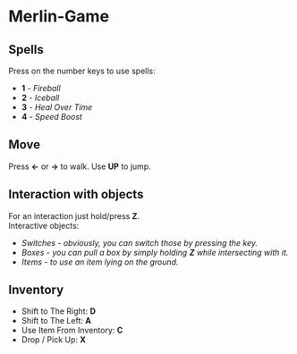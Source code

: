 # Merlin-Game
## Spells
Press on the number keys to use spells:
  - **1** *- Fireball*
  - **2** *- Iceball*
  - **3** *- Heal Over Time*
  - **4** *- Speed Boost*
## Move
Press **<-** or **->** to walk. Use **UP** to jump.
## Interaction with objects
For an interaction just hold/press **Z**.
<br />
Interactive objects:
  - *Switches - obviously, you can switch those by pressing the key.*
  - *Boxes - you can pull a box by simply holding **Z** while intersecting with it.*
  - *Items - to use an item lying on the ground.*
## Inventory
  - Shift to The Right: **D**
  - Shift to The Left: **A**
  - Use Item From Inventory: **C**
  - Drop / Pick Up: **X**
